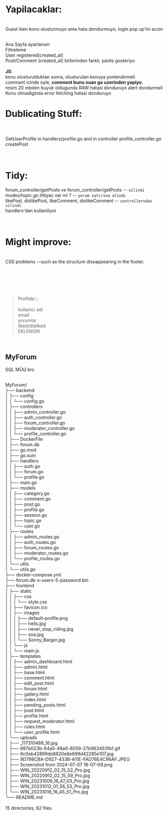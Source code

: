 # Yapilacaklar:
<br>Guest iken konu olusturmuyo ama hata dondurmuyo, login pop up'ini acsin

<br>Ana Sayfa ayarlansin
<br>Filtreleme
<br>User registered(created_at)
<br>Post/Comment (created_at) birbirinden farkli, yanlis gosteriyo
<br>
<br>**JS:**<br/>
konu olusturulduktan sonra, olusturulan konuya yonlendirmeli<br/>
comment icinde oyle, **comment bunu suan go uzerinden yapiyo.**<br/>
resim 20 mbden buyuk oldugunda RAW hatasi donduruyo alert dondurmeli<br/>
Konu olmadiginda error fetching hatasi donduruyo<br/>

# Dublicating Stuff:

<br><br>
GetUserProfile in handlers/profile.go and in controller profile_controller.go<br/>
createPost<br/>
<br><br>

# Tidy:
forum_controller/getPosts ve forum_controller/getPosts -- `silindi`<br/>
modes/topic.go ihtiyac var mi ? -- `yorum satirina alindi`<br/>
likePost, dislikePost, likeComment, dislikeComment -- `controllersdan silindi`<br/>
handlers'dan kullaniliyor<br/>
<br><br>

# Might improve:
<br>CSS problems --such as the structure dissappearing in the footer.<br><br>
<br><br><br><br>

> Profilde::: <br><br>
> kullanici adi<br>
> email<br>
> yorumlar<br>
> liked/disliked<br>
> EKLENSIN
<br>

## MyForum

SQL MÜQ bro

<br>MyForum/
<br>├── backend
<br>│   ├── config
<br>│   │   └── config.go
<br>│   ├── controllers
<br>│   │   ├── admin_controller.go
<br>│   │   ├── auth_controller.go
<br>│   │   ├── forum_controller.go
<br>│   │   ├── moderator_controller.go
<br>│   │   └── profile_controller.go
<br>│   ├── DockerFile
<br>│   ├── forum.db
<br>│   ├── go.mod
<br>│   ├── go.sum
<br>│   ├── handlers
<br>│   │   ├── auth.go
<br>│   │   ├── forum.go
<br>│   │   └── profile.go
<br>│   ├── main.go
<br>│   ├── models
<br>│   │   ├── category.go
<br>│   │   ├── comment.go
<br>│   │   ├── post.go
<br>│   │   ├── profile.go
<br>│   │   ├── session.go
<br>│   │   ├── topic.go
<br>│   │   └── user.go
<br>│   ├── routes
<br>│   │   ├── admin_routes.go
<br>│   │   ├── auth_routes.go
<br>│   │   ├── forum_routes.go
<br>│   │   ├── moderator_routes.go
<br>│   │   └── profile_routes.go
<br>│   └── utils
<br>│       └── utils.go
<br>├── docker-compose.yml
<br>├── forum.db-x-users-5-password.bin
<br>├── frontend
<br>│   ├── static
<br>│   │   ├── css
<br>│   │   │   └── style.css
<br>│   │   ├── favicon.ico
<br>│   │   ├── images
<br>│   │   │   ├── default-profile.png
<br>│   │   │   ├── hells.jpg
<br>│   │   │   ├── never_stop_riding.jpg
<br>│   │   │   ├── soa.jpg
<br>│   │   │   └── Sonny_Barger.jpg
<br>│   │   └── js
<br>│   │       └── main.js
<br>│   ├── templates
<br>│   │   ├── admin_dashboard.html
<br>│   │   ├── admin.html
<br>│   │   ├── base.html
<br>│   │   ├── comment.html
<br>│   │   ├── edit_post.html
<br>│   │   ├── forum.html
<br>│   │   ├── gallery.html
<br>│   │   ├── index.html
<br>│   │   ├── pending_posts.html
<br>│   │   ├── post.html
<br>│   │   ├── profile.html
<br>│   │   ├── request_moderator.html
<br>│   │   ├── rules.html
<br>│   │   └── user_profile.html
<br>│   └── uploads
<br>│       ├── _117310488_16.jpg
<br>│       ├── 697b023b-64a5-49a0-8059-27b963453fb1.gif
<br>│       ├── 6c0eb42899de8820e8e699d42285e107.jpg
<br>│       ├── 9D798CBA-D927-433B-A11E-FAD76E4C96AF.JPEG
<br>│       ├── Screenshot from 2024-07-07 18-07-09.png
<br>│       ├── WIN_20220912_02_15_52_Pro.jpg
<br>│       ├── WIN_20220912_02_15_59_Pro.jpg
<br>│       ├── WIN_20231009_16_47_03_Pro.jpg
<br>│       ├── WIN_20231012_01_56_53_Pro.jpg
<br>│       └── WIN_20231018_16_45_51_Pro.jpg
<br>└── README.md
<br>
<br>15 directories, 62 files